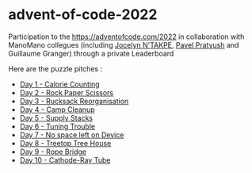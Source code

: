 # advent-of-code-2022
Participation to the https://adventofcode.com/2022 in collaboration with ManoMano collegues (including [Jocelyn N'TAKPE](https://github.com/jntakpe/aoc2022), [Pavel Pratyush](https://github.com/pavelito/advent-of-code-2022) and Guillaume Granger) through a private Leaderboard

Here are the puzzle pitches :
- [Day 1 - Calorie Counting](./docs/day01.md)
- [Day 2 - Rock Paper Scissors](./docs/day02.md)
- [Day 3 - Rucksack Reorganisation](./docs/day03.md)
- [Day 4 - Camp Cleanup](./docs/day04.md)
- [Day 5 - Supply Stacks](./docs/day05.md)
- [Day 6 - Tuning Trouble](./docs/day06.md)
- [Day 7 - No space left on Device](./docs/day07.md)
- [Day 8 - Treetop Tree House](./docs/day08.md)
- [Day 9 - Rope Bridge](./docs/day09.md)
- [Day 10 - Cathode-Ray Tube](./docs/day10.md)